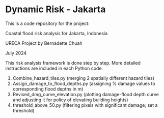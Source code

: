 # Dynamic Risk - Jakarta

This is a code repository for the project:

Coastal flood risk analysis for Jakarta, Indonesia

URECA Project by Bernadette Chuah

July 2024

This risk analysis framework is done step by step. More detailed instructions are included in each Python code. 
1. Combine_hazard_tiles.py (merging 2 spatially different hazard tiles)
2. Assign_damage_to_flood_depths.py (assigning % damage values to corresponding flood depths in m)
3. Revised_dmg_curve_elevation.py (plotting damage-flood depth curve and adjusting it for policy of elevating building heights)
4. threshold_above_50.py (filtering pixels with significant damage; set a threshold)
